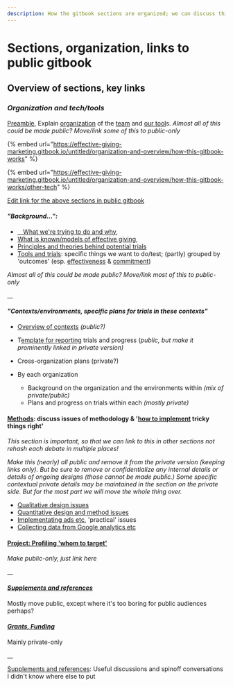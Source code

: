 ```yaml
---
description: How the gitbook sections are organized; we can discuss this
---
```


# Sections, organization, links to public gitbook

## **Overview of sections, key links**

### _Organization and tech/tools_

[Preamble](../), Explain [organization](sections-and-organization.md) of the [team](our-team-and-resources/) and [our tool](https://github.com/daaronr/effective\_giving\_market\_testing/tree/76fd750340efe8794ed505cc87e8e0905ddeb98e/organization-and-overview/how-this-gitbook-works/README.md)s. _Almost all of this could be made public? Move/link some of this to public-only_

{% embed url="https://effective-giving-marketing.gitbook.io/untitled/organization-and-overview/how-this-gitbook-works" %}

{% embed url="https://effective-giving-marketing.gitbook.io/untitled/organization-and-overview/how-this-gitbook-works/other-tech" %}

[Edit link for the above sections in public gitbook](https://app.gitbook.com/s/a3YtWoUiYYfiEQrBNztC/organization-and-overview/how-this-gitbook-works)



#### _"Background...":_&#x20;

* __[What we're trying to do and why](broken-reference/),
* [What is known/models of effective giving](../background-and-existing-evidence/models-theories-psychological-norms.md),
* [Principles and theories behind potential trials](../background/tools-and-trials-overview/tools-interventions-principles.md)
* [Tools and trials](../background/tools-and-trials-overview/): specific things we want to do/test; (partly) grouped by 'outcomes' (esp. [effectiveness](../background/tools-and-trials-overview/oc-effective-donation-consider-effectiveness/) & [commitment](../background/tools-and-trials-overview/oc-effective-donation-consider-effectiveness/moral-duty-of-well-off/))

_Almost all of this could be made public? Move/link most of this to public-only_

__

#### _"Contexts/environments, specific plans for trials in these contexts"_

* [Overview of contexts](../contexts-and-environments-for-testing/environments-and-plans/future-avenues.md) _(public?)_
* T[emplate for reporting](../contexts-and-environments-for-testing/trial-reporting-template/#concise-reporting-template) trials and progress (_public, but make it prominently linked in private version)_
* Cross-organization plans (private?)
*   By each organization

    * Background on the organization and the environments within _(mix of private/public)_
    * Plans and progress on trials within each _(mostly private)_



#### [Methods](broken-reference/): discuss issues of methodology & '[how to implement](https://github.com/daaronr/effective\_giving\_market\_testing/tree/76fd750340efe8794ed505cc87e8e0905ddeb98e/contexts-and-environments-for-testing/implementation-and-collecting-data-issues/README.md) tricky things right'

_This section is important, so that we can link to this in other sections not rehash each debate in multiple places!_

_Make this (nearly) all public and remove it from the private version (keeping links only).  But be sure to remove or confidentialize any internal details or details of ongoing designs_ _(those cannot be made public.)  Some specific contextual private details may be maintained in the section on the private side.  But for the most part we will move the whole thing over._&#x20;

* [Qualitative design issues](../methodological-discussion/qualitative-design-issues.md)
* [Quantitative design and method issues](../methodological-discussion/experimental-design-methods-issues.md)
* [Implementating ads etc](../methodological-discussion/implementation-and-collecting-data-issues/), 'practical' issues
* [Collecting data from Google analytics etc](../methodological-discussion/collecting-data-trial-outcomes/)

#### [Project: Profiling 'whom to target'](../profiling-and-segmentation/profiling-discussion.md)

_Make public-only, just link here_

__

#### __[_Supplements and references_](sections-and-organization.md#undefined)__

Mostly move public, except where it's too boring for public audiences perhaps?

#### __[_Grants, Funding_](sections-and-organization.md#grants-funding)__

Mainly private-only

__

[Supplements and references](broken-reference/): Useful discussions and spinoff conversations I didn't know where else to put
